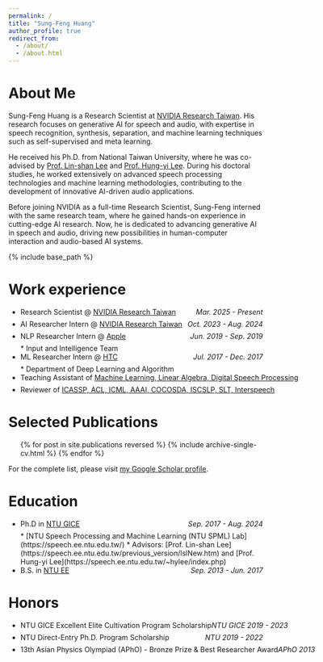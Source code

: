 ```yaml
---
permalink: /
title: "Sung-Feng Huang"
author_profile: true
redirect_from: 
  - /about/
  - /about.html
---
```


About Me
======
Sung-Feng Huang is a Research Scientist at [NVIDIA Research Taiwan](https://research.nvidia.com/labs/twn/). His research focuses on generative AI for speech and audio, with expertise in speech recognition, synthesis, separation, and machine learning techniques such as self-supervised and meta learning.

He received his Ph.D. from National Taiwan University, where he was co-advised by [Prof. Lin-shan Lee](https://speech.ee.ntu.edu.tw/previous_version/lslNew.htm) and [Prof. Hung-yi Lee](https://speech.ee.ntu.edu.tw/~hylee/index.php). During his doctoral studies, he worked extensively on advanced speech processing technologies and machine learning methodologies, contributing to the development of innovative AI-driven audio applications.

Before joining NVIDIA as a full-time Research Scientist, Sung-Feng interned with the same research team, where he gained hands-on experience in cutting-edge AI research. Now, he is dedicated to advancing generative AI in speech and audio, driving new possibilities in human-computer interaction and audio-based AI systems.


{% include base_path %}


Work experience
======
* <p style="display: flex; flex-direction: row; justify-content: space-between; margin: 0 0 0.5em;"><span style="flex: 0 0 auto">Research Scientist @  <a href="https://research.nvidia.com/labs/twn/">NVIDIA Research Taiwan</a></span> <span style="flex:  0 0 auto"><i>Mar. 2025 - Present</i></span></p>
* <p style="display: flex; flex-direction: row; justify-content: space-between; margin: 0 0 0.5em;"><span style="flex: 0 0 auto">AI Researcher Intern @  <a href="https://research.nvidia.com/labs/twn/">NVIDIA Research Taiwan</a></span> <span style="flex:  0 0 auto"><i>Oct. 2023 - Aug. 2024</i></span></p>
* <p style="display: flex; flex-direction: row; justify-content: space-between; margin: 0 0 0.5em;"><span style="flex: 0 0 auto">NLP Researcher Intern @  <a href="https://www.apple.com/">Apple</a> </span> <span style="flex:  0 0 auto"><i>Jun. 2019 - Sep. 2019</i></span></p>
  * Input and Intelligence Team
* <p style="display: flex; flex-direction: row; justify-content: space-between; margin: 0 0 0.5em;"><span style="flex: 0 0 auto">ML Researcher Intern @  <a href="https://www.htc.com/tw/">HTC</a> </span> <span style="flex:  0 0 auto"><i>Jul. 2017 - Dec. 2017</i></span></p>
  * Department of Deep Learning and Algorithm
* <p style="display: flex; flex-direction: row; justify-content: space-between; margin: 0 0 0.5em;"><span style="flex: 0 0 auto">Teaching Assistant of <a href="">Machine Learning, Linear Algebra, Digital Speech Processing</a> </span> <span style="flex:  0 0 auto"></span></p>
* <p style="display: flex; flex-direction: row; justify-content: space-between; margin: 0 0 0.5em;"><span style="flex: 0 0 auto">Reviewer of <a href="">ICASSP, ACL, ICML, AAAI, COCOSDA, ISCSLP, SLT, Interspeech</a> </span> <span style="flex:  0 0 auto"></span></p>

  
Selected Publications
======
<ul>{% for post in site.publications reversed %}
  {% include archive-single-cv.html %}
{% endfor %}</ul>
For the complete list, please visit <a href="{{site.author.googlescholar}}">my Google Scholar profile</a>.
  
Education
======
* <p style="display: flex; flex-direction: row; justify-content: space-between; margin: 0 0 0.5em;"><span style="flex: 0 0 auto">Ph.D in <a href="https://gice.ntu.edu.tw/en/">NTU GICE</a></span> <span style="flex:  0 0 auto"><i>Sep. 2017 - Aug. 2024</i></span></p>
  * [NTU Speech Processing and Machine Learning (NTU SPML) Lab](https://speech.ee.ntu.edu.tw/)
  * Advisors: [Prof. Lin-shan Lee](https://speech.ee.ntu.edu.tw/previous_version/lslNew.htm) and [Prof. Hung-yi Lee](https://speech.ee.ntu.edu.tw/~hylee/index.php)
* <p style="display: flex; flex-direction: row; justify-content: space-between; margin: 0 0 0.5em;"><span style="flex: 0 0 auto">B.S. in <a href="https://web.ee.ntu.edu.tw/eng/index.php">NTU EE</a></span> <span style="flex:  0 0 auto"><i>Sep. 2013 - Jun. 2017</i></span></p>

Honors
======
* <p style="display: flex; flex-direction: row; justify-content: space-between; margin: 0 0 0.5em;"><span style="flex: 0 0 auto">NTU GICE Excellent Elite Cultivation Program Scholarship</span> <span style="flex:  0 0 auto"><i>NTU GICE 2019 - 2023</i></span></p>
* <p style="display: flex; flex-direction: row; justify-content: space-between; margin: 0 0 0.5em;"><span style="flex: 0 0 auto">NTU Direct-Entry Ph.D. Program Scholarship</span> <span style="flex:  0 0 auto"><i>NTU 2019 - 2022</i></span></p>
* <p style="display: flex; flex-direction: row; justify-content: space-between; margin: 0 0 0.5em;"><span style="flex: 0 0 auto">13th Asian Physics Olympiad (APhO) - Bronze Prize & Best Researcher Award</span> <span style="flex:  0 0 auto"><i>APhO 2013</i></span></p>
